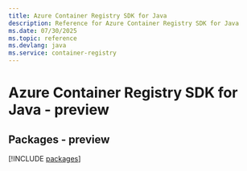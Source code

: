 ```yaml
---
title: Azure Container Registry SDK for Java
description: Reference for Azure Container Registry SDK for Java
ms.date: 07/30/2025
ms.topic: reference
ms.devlang: java
ms.service: container-registry
---
```

# Azure Container Registry SDK for Java - preview
## Packages - preview
[!INCLUDE [packages](container-registry-index.md)]
